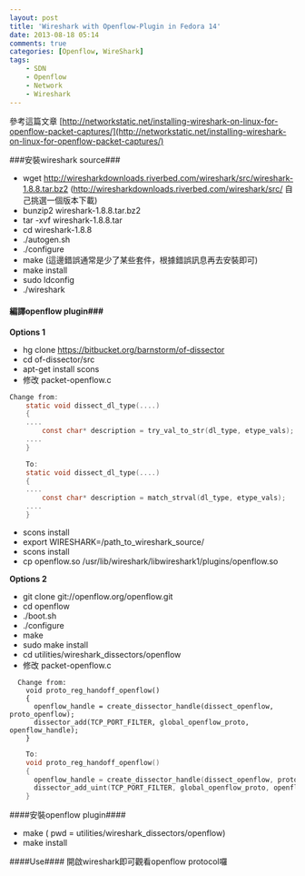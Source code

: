 ```yaml
---
layout: post
title: 'Wireshark with Openflow-Plugin in Fedora 14'
date: 2013-08-18 05:14
comments: true
categories: [Openflow, WireShark]
tags:
	- SDN
	- Openflow
	- Network
	- Wireshark
---
```

參考這篇文章
[http://networkstatic.net/installing-wireshark-on-linux-for-openflow-packet-captures/](http://networkstatic.net/installing-wireshark-on-linux-for-openflow-packet-captures/)

###安裝wireshark source###
  - wget http://wiresharkdownloads.riverbed.com/wireshark/src/wireshark-1.8.8.tar.bz2
    (http://wiresharkdownloads.riverbed.com/wireshark/src/ 自己挑選一個版本下載)
  - bunzip2 wireshark-1.8.8.tar.bz2  
  - tar -xvf wireshark-1.8.8.tar
  - cd wireshark-1.8.8
  - ./autogen.sh
  - ./configure
  - make
     (這邊錯誤通常是少了某些套件，根據錯誤訊息再去安裝即可)
  - make install
  - sudo ldconfig
  - ./wireshark
  
<!--more-->


#### 編譯openflow plugin###
**Options 1**
- hg clone https://bitbucket.org/barnstorm/of-dissector
- cd of-dissector/src
- apt-get install scons
- 修改 packet-openflow.c

``` c
Change from:
    static void dissect_dl_type(....)  
    {    
    ....
    	const char* description = try_val_to_str(dl_type, etype_vals);
    ....
    }
```
    

``` c
    To:
    static void dissect_dl_type(....)  
    {    
    ....
    	const char* description = match_strval(dl_type, etype_vals);
    ....
    }
```


- scons install
- export WIRESHARK=/path_to_wireshark_source/
- scons install
- cp openflow.so /usr/lib/wireshark/libwireshark1/plugins/openflow.so


**Options 2**
- git clone git://openflow.org/openflow.git
- cd openflow
- ./boot.sh
- ./configure
- make
- sudo make install
- cd utilities/wireshark_dissectors/openflow
- 修改 packet-openflow.c
  

``` 
  Change from:
    void proto_reg_handoff_openflow()   
    {    
      openflow_handle = create_dissector_handle(dissect_openflow, proto_openflow);    
      dissector_add(TCP_PORT_FILTER, global_openflow_proto, openflow_handle); 
    }
```
    

``` c
    To:
    void proto_reg_handoff_openflow()
    {
      openflow_handle = create_dissector_handle(dissect_openflow, proto_openflow);
      dissector_add_uint(TCP_PORT_FILTER, global_openflow_proto, openflow_handle);
    }
```


####安裝openflow plugin####
  - make ( pwd = utilities/wireshark_dissectors/openflow)
  - make install


####Use####
開啟wireshark即可觀看openflow protocol囉
